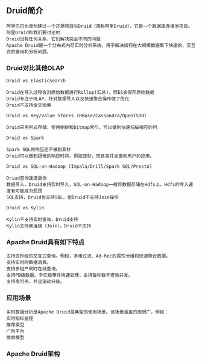 ## Druid简介
    阿里巴巴也曾创建过一个开源项目叫Druid（简称阿里Druid），它是一个数据库连接池项目。阿里Druid和我们要讨论的
    Druid没有任何关系，它们解决完全不同的问题
    Apache Druid是一个分布式内存实时分析系统，用于解决如何在大规模数据集下快速的、交互式的查询和分析问题。

### Druid对比其他OLAP
    Druid vs Elasticsearch

    Druid在导入过程会对原始数据进行Rollup(汇总)，而ES会保存原始数据
    Druid专注于OLAP，针对数据导入以及快速聚合操作做了优化
    Druid不支持全文检索
>

    Druid vs Key/Value Stores (HBase/Cassandra/OpenTSDB)
    
    Druid采用列式存储，使用倒排和bitmap索引，可以做到快速扫描相应的列
>

    Druid vs Spark
    
    Spark SQL的响应还不做到亚秒
    Druid可以做到超低的响应时间，例如亚秒，而且高并发面向用户的应用。
>

    Druid vs SQL-on-Hadoop (Impala/Drill/Spark SQL/Presto)
    
    Driud查询速度更快
    数据导入，Druid支持实时导入，SQL-on-Hadoop一般将数据存储在Hdfs上，Hdfs的写入速度有可能成为瓶颈
    SQL支持，Druid也支持SQL，但Druid不支持Join操作
>

    Druid vs Kylin
    
    Kylin不支持实时查询，Druid支持
    Kylin支持表连接（Join），Druid不支持

### Apache Druid具有如下特点
    支持亚秒级的交互式查询。例如，多维过滤、Ad-hoc的属性分组和快速聚合数据。
    支持实时的数据消费。
    支持多租户同时在线查询。
    支持PB级数据、千亿级事件快速处理，支持每秒数千查询并发。
    支持高可用，并且滚动升级。

### 应用场景
    实时数据分析是Apache Druid最典型的使用场景。该场景涵盖的面很广，例如：
    实时指标监控
    推荐模型
    广告平台
    搜索模型

### Apache Druid架构
